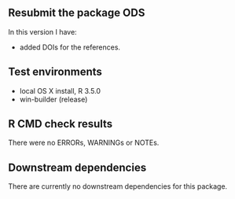 ## Resubmit the package ODS ##
In this version I have:

* added DOIs for the references. 

## Test environments
* local OS X install, R 3.5.0
* win-builder (release)

## R CMD check results
There were no ERRORs, WARNINGs or NOTEs.

## Downstream dependencies 
There are currently no downstream dependencies for this package. 
